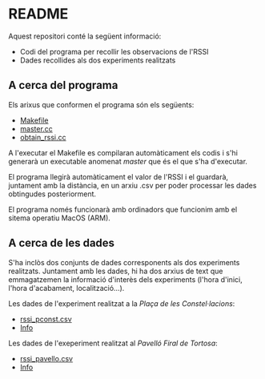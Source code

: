 # README #

Aquest repositori conté la següent informació:
* Codi del programa per recollir les observacions de l'RSSI
* Dades recollides als dos experiments realitzats

## A cerca del programa ##

Els arixus que conformen el programa són els següents:
* [Makefile](https://github.com/dylanbautista/WiFi/blob/main/Makefile)
* [master.cc](https://github.com/dylanbautista/WiFi/blob/main/master.cc)
* [obtain_rssi.cc](https://github.com/dylanbautista/WiFi/blob/main/obtain_rssi.cc)

A l'executar el Makefile es compilaran automàticament els codis i s'hi generarà un executable anomenat _master_ que és el que s'ha
d'executar.

El programa llegirà automàticament el valor de l'RSSI i el guardarà, juntament amb la distància, en un arxiu .csv per poder processar
les dades obtingudes posteriorment.

El programa només funcionarà amb ordinadors que funcionim amb el sitema operatiu MacOS (ARM).

## A cerca de les dades ##

S'ha inclòs dos conjunts de dades corresponents als dos experiments realitzats. Juntament amb les dades, hi ha dos arxius de text
que emmagatzemen la informació d'interès dels experiments (l'hora d'inici, l'hora d'acabament, localització...).

Les dades de l'experiment realitzat a la _Plaça de les Constel·lacions_:
* [rssi_pconst.csv](https://github.com/dylanbautista/WiFi/blob/main/rssi_pconst.csv)
* [Info](https://github.com/dylanbautista/WiFi/blob/main/info_exp_pconst.txt)

Les dades de l'exeperiment realitzat al _Pavelló Firal de Tortosa_:
* [rssi_pavello.csv](https://github.com/dylanbautista/WiFi/blob/main/rssi_pavello.csv)
* [Info](https://github.com/dylanbautista/WiFi/blob/main/info_exp_pavello.txt)




